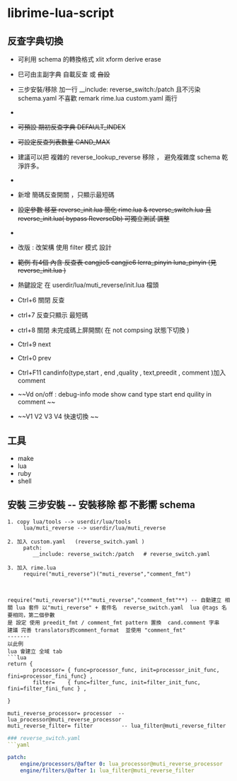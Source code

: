 # librime-lua-script

## 反查字典切換

* 可利用 schema 的轉換格式 xlit xform  derive erase 
* 巳可由主副字典 自載反查    或 ~~自設~~
* 三步安裝/移除    加一行 __include: reverse_switch:/patch 且不污染 schema.yaml 不喜歡 remark rime.lua  custom.yaml 兩行 
* 

* ~~可預設 期初反查字典 DEFAULT_INDEX~~
* ~~可設定反查列表數量  CAND_MAX~~
* 建議可以把 複雜的 reverse_lookup_reverse 移除 ， 避免複雜度  schema 乾淨許多。
*
* 新增 簡碼反查開關 ，只顯示最短碼 
* ~~設定參數 移至 reverse_init.lua  簡化 rime.lua  & reverse_switch.lua  且 reverse_init.lua( bypass ReverseDb) 可獨立測試 調整~~
*
* 改版 : 改架構  使用 filter  模式 設計 
* ~~範例 有4個 內含 反查表   cangjie5 cangjie6 lerra_pinyin  luna_pinyin   (見 reverse_init.lua )~~
* 熱鍵設定 在 userdir/lua/muti_reverse/init.lua 檔頭 
* Ctrl+6 關閉 反查
* ctrl+7 反查只顯示 最短碼
* ctrl+8  關閉 未完成碼上屏開關( 在 not compsing 狀態下切換 )
* Ctrl+9 next  
* Ctrl+0 prev 
* Ctrl+F11  candinfo(type,start , end ,quality , text,preedit , comment )加入comment
* ~~Vd  on/off : debug-info mode show cand type start end quility in comment ~~
* ~~V1 V2 V3 V4 快速切換  ~~



## 工具
   * make
   * lua
   * ruby  
   * shell 
   
## 安裝 三步安裝    --  安裝移除 都 不影嚮 schema  
```
1. copy lua/tools --> userdir/lua/tools
     lua/muti_reverse --> userdir/lua/muti_reverse
     
2. 加入 custom.yaml   (reverse_switch.yaml )
     patch:
	    __include: reverse_switch:/patch   # reverse_switch.yaml

3. 加入 rime.lua 
     require("muti_reverse")("muti_reverse","comment_fmt") 
     
     
     
require("muti_reverse")(**"muti_reverse","comment_fmt"**) -- 自動建立 相關 lua 套件 以"muti_reverse" + 套件名  reverse_switch.yaml  lua @tags 名要相同，第二個參數
是 設定 使用 preedit_fmt / comment_fmt pattern 置換  cand.comment 字串 
建議 完善 translators的comment_format  並使用 "comment_fmt"
-------
以此例  
lua 會建立 全域 tab 
```lua
return {
        processor= { func=processor_func, init=processor_init_func, fini=processor_fini_func} ,
        filter=    { func=filter_func, init=filter_init_func,    fini=filter_fini_func } ,

}

muti_reverse_processor= processor  -- lua_processor@muti_reverse_processor
muti_reverse_filter= filter         -- lua_filter@muti_reverse_filter

```

```yaml
### reverse_switch.yaml 
```yaml 

patch:  
    engine/processors/@after 0: lua_processor@muti_reverse_processor
    engine/filters/@after 1: lua_filter@muti_reverse_filter

```





       
       

 




